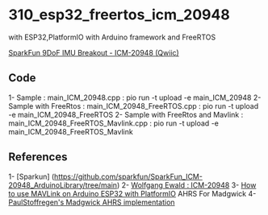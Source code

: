 # 310_esp32_freertos_icm_20948

with ESP32,PlatformIO with Arduino framework and FreeRTOS

[SparkFun 9DoF IMU Breakout - ICM-20948 (Qwiic)](https://www.sparkfun.com/sparkfun-9dof-imu-breakout-icm-20948-qwiic.html)

## Code
1- Sample : main_ICM_20948.cpp : pio run -t upload -e main_ICM_20948
2- Sample with FreeRtos : main_ICM_20948_FreeRTOS.cpp : pio run -t upload -e main_ICM_20948_FreeRTOS
2- Sample with FreeRtos and Mavlink : main_ICM_20948_FreeRTOS_Mavlink.cpp : pio run -t upload -e main_ICM_20948_FreeRTOS_Mavlink

## References 
1- [Sparkun]  (https://github.com/sparkfun/SparkFun_ICM-20948_ArduinoLibrary/tree/main)
2- [Wolfgang Ewald : ICM-20948](https://wolles-elektronikkiste.de/en/icm-20948-9-axis-sensor-part-i)
3- [How to use MAVLink on Arduino ESP32 with PlatformIO](https://github.com/technopolistv/ESP32-MAVLink-Arduino-Example/tree/main)
AHRS For Madgwick
4- [PaulStoffregen's Madgwick AHRS implementation](https://github.com/arduino-libraries/MadgwickAHRS/tree/master)
